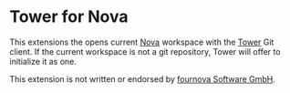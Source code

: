 # Tower for Nova

This extensions the opens current [Nova](https://nova.app) workspace with the [Tower](https://www.git-tower.com) Git client. If the current workspace is not a git repository, Tower will offer to initialize it as one.

This extension is not written or endorsed by [fournova Software GmbH](https://www.fournova.com/).